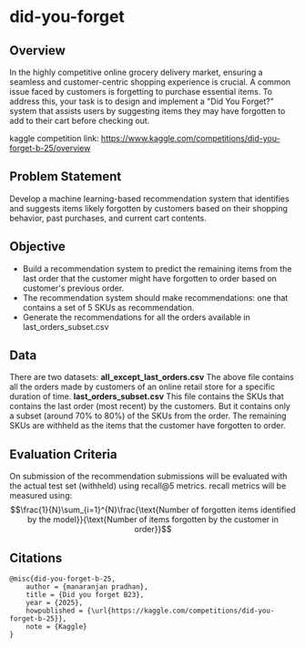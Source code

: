# did-you-forget

## Overview
In the highly competitive online grocery delivery market, ensuring a seamless and customer-centric shopping experience is crucial. A common issue faced by customers is forgetting to purchase essential items. To address this, your task is to design and implement a "Did You Forget?" system that assists users by suggesting items they may have forgotten to add to their cart before checking out.

kaggle competition link: https://www.kaggle.com/competitions/did-you-forget-b-25/overview

## Problem Statement
Develop a machine learning-based recommendation system that identifies and suggests items likely forgotten by customers based on their shopping behavior, past purchases, and current cart contents.

## Objective
* Build a recommendation system to predict the remaining items from the last order that the customer might have forgotten to order based on customer's previous order.
* The recommendation system should make recommendations: one that contains a set of 5 SKUs as recommendation.
* Generate the recommendations for all the orders available in last_orders_subset.csv

## Data
There are two datasets:
**all_except_last_orders.csv**
The above file contains all the orders made by customers of an online retail store for a specific
duration of time.
**last_orders_subset.csv**
This file contains the SKUs that contains the last order (most recent) by the customers. But it
contains only a subset (around 70% to 80%) of the SKUs from the order. The remaining SKUs
are withheld as the items that the customer have forgotten to order.

## Evaluation Criteria
On submission of the recommendation submissions will be evaluated with the actual test set (withheld) using recall@5 metrics. recall metrics will be measured using: 
$$\frac{1}{N}\sum_{i=1}^{N}\frac{\text{Number of forgotten items identified by the model}}{\text{Number of items forgotten by the customer in order}}$$


## Citations
```
@misc{did-you-forget-b-25,
    author = {manaranjan pradhan},
    title = {Did you forget B23},
    year = {2025},
    howpublished = {\url{https://kaggle.com/competitions/did-you-forget-b-25}},
    note = {Kaggle}
}
```
